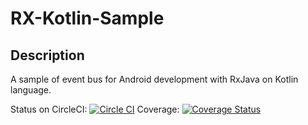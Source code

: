 RX-Kotlin-Sample
===============================


Description
--
A sample of event bus for Android development with RxJava on Kotlin language.

Status on CircleCI:
[![Circle CI](https://circleci.com/gh/duchuyctlk/Rx-Kotlin-Sample/tree/dev.svg?style=svg)](https://circleci.com/gh/duchuyctlk/Rx-Kotlin-Sample/tree/dev)
Coverage:
[![Coverage Status](https://coveralls.io/repos/github/duchuyctlk/Rx-Kotlin-Sample/badge.svg?branch=master)](https://coveralls.io/github/duchuyctlk/Rx-Kotlin-Sample?branch=master)
